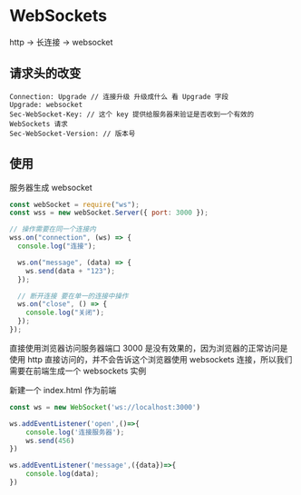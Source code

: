 # WebSockets

http -> 长连接 -> websocket

## 请求头的改变

```
Connection: Upgrade // 连接升级 升级成什么 看 Upgrade 字段
Upgrade: websocket
Sec-WebSocket-Key: // 这个 key 提供给服务器来验证是否收到一个有效的 WebSockets 请求
Sec-WebSocket-Version: // 版本号
```

## 使用

服务器生成 websocket
```js
const webSocket = require("ws");
const wss = new webSocket.Server({ port: 3000 });

// 操作需要在同一个连接内
wss.on("connection", (ws) => {
  console.log("连接");

  ws.on("message", (data) => {
    ws.send(data + "123");
  });

  // 断开连接 要在单一的连接中操作
  ws.on("close", () => {
    console.log("关闭");
  });
});
```

直接使用浏览器访问服务器端口 3000 是没有效果的，因为浏览器的正常访问是使用 http 直接访问的，并不会告诉这个浏览器使用 websockets 连接，所以我们需要在前端生成一个 websockets 实例

新建一个 index.html 作为前端
```js
const ws = new WebSocket('ws://localhost:3000')

ws.addEventListener('open',()=>{
    console.log('连接服务器');
    ws.send(456)
})

ws.addEventListener('message',({data})=>{
    console.log(data);
})
```
